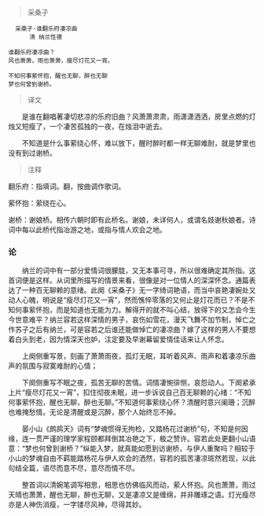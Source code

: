 > 采桑子

	  采桑子·谁翻乐府凄凉曲
	      清 纳兰性德

	谁翻乐府凄凉曲？
	风也萧萧，雨也萧萧，瘦尽灯花又一宵。

	不知何事萦怀抱，醒也无聊，醉也无聊
	梦也何曾到谢桥。 



> 译文

　　是谁在翻唱著凄切悲凉的乐府旧曲？风萧萧肃肃，雨潇潇洒洒，房里点燃的灯烛又短瘦了，一个凄苦孤独的一夜，在烛泪中逝去。

　　不知道是什么事萦绕心怀，难以放下，醒时醉时都一样无聊难耐，就是梦里也没有到过谢桥。


> 注释

翻乐府：指填词。翻，按曲调作歌词。

萦怀抱：萦绕在心。

谢桥：谢娘桥。相传六朝时即有此桥名。谢娘，未详何人，或谓名妓谢秋娘者。诗词中每以此桥代指冶游之地，或指与情人欢会之地。




### 论 

　　纳兰的词中有一部分爱情词很朦胧，又无本事可寻，所以很难确定其所指。这首词便是这样。从词里所描写的情景来看，很像是对一位情人的深深怀念。通篇表达了一种百无聊赖的意绪。此阕《采桑子》无一字绮词艳语，而当中哀艳凄婉处又动人心魄，明说是“瘦尽灯花又一宵”，然而憔悴零落的又何止是灯花而已？不是不知何事萦怀抱，而是知道也无能为力。解得开的就不叫心结，放得下的又怎会今生今世意难平？纳兰容若这样深情的男子，哀伤如雪花，漫天飞舞不加节制，悼亡之作苏子之后有纳兰，可是容若之后谁还能做悼亡的凄凉曲？嫁了这样的男人不要想着白头到老，因为情深天也妒，注定要及早谢幕留爱情佳话来让人怀念。

　　上阕侧重写景，刻画了萧萧雨夜，孤灯无眠，耳听着风声、雨声和着凄凉乐曲声的氛围与寂寞难耐的心情；

　　下阕侧重写不眠之夜，孤苦无聊的苦情。词情凄惋徘恻，哀怨动人。下阕紧承上片“瘦尽灯花又一宵”，扣住彻夜未眠，进一步诉说自己百无聊赖的心绪：“不知何事萦怀抱，醒也无聊，醉也无聊。”不知道何事萦绕心怀？清醒时意兴阑珊；沉醉也难掩愁情。无论是清醒或是沉醉，那个人始终忘不掉。

　　晏小山《鹧鸪天》词有“梦魂惯得无拘检，又踏杨花过谢桥”句，不知是何因缘，连一贯严谨的理学家程颐都拜倒其冶艳之下，极之赞许。容若此处更翻小山语意：“梦也何曾到谢桥？”纵能入梦，就真能如愿到访谢桥，与伊人重聚吗？相较于小山的梦魂自由不羁能踏杨花与伊人欢会的洒然，容若的孤苦凄凉斑然若现，以此句结全篇，语尽而意不尽，意尽而情不尽。

　　整首词以清婉笔调写相思，相思也仿佛临风而动，萦人怀抱。风也萧萧，雨过天晴也萧萧，醒也无聊，醉也无聊，又是凄凉又是缠绵，并非雕琢之语。灯光瘦尽亦是人神伤消瘦，一字镂尽风神，尽得其妙。